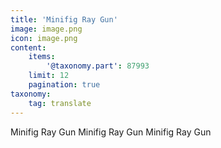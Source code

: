 ```yaml
---
title: 'Minifig Ray Gun'
image: image.png
icon: image.png
content:
    items:
        '@taxonomy.part': 87993
    limit: 12
    pagination: true
taxonomy:
    tag: translate
---
```


Minifig Ray Gun
Minifig Ray Gun
Minifig Ray Gun
